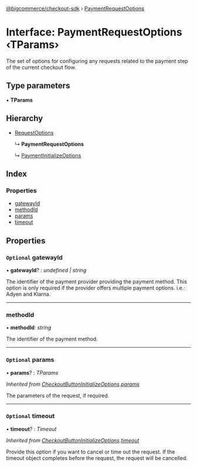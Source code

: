 [@bigcommerce/checkout-sdk](../README.md) › [PaymentRequestOptions](paymentrequestoptions.md)

# Interface: PaymentRequestOptions ‹**TParams**›

The set of options for configuring any requests related to the payment step of
the current checkout flow.

## Type parameters

▪ **TParams**

## Hierarchy

* [RequestOptions](requestoptions.md)

  ↳ **PaymentRequestOptions**

  ↳ [PaymentInitializeOptions](paymentinitializeoptions.md)

## Index

### Properties

* [gatewayId](paymentrequestoptions.md#optional-gatewayid)
* [methodId](paymentrequestoptions.md#methodid)
* [params](paymentrequestoptions.md#optional-params)
* [timeout](paymentrequestoptions.md#optional-timeout)

## Properties

### `Optional` gatewayId

• **gatewayId**? : *undefined | string*

The identifier of the payment provider providing the payment method. This
option is only required if the provider offers multiple payment options.
i.e.: Adyen and Klarna.

___

###  methodId

• **methodId**: *string*

The identifier of the payment method.

___

### `Optional` params

• **params**? : *TParams*

*Inherited from [CheckoutButtonInitializeOptions](checkoutbuttoninitializeoptions.md).[params](checkoutbuttoninitializeoptions.md#optional-params)*

The parameters of the request, if required.

___

### `Optional` timeout

• **timeout**? : *Timeout*

*Inherited from [CheckoutButtonInitializeOptions](checkoutbuttoninitializeoptions.md).[timeout](checkoutbuttoninitializeoptions.md#optional-timeout)*

Provide this option if you want to cancel or time out the request. If the
timeout object completes before the request, the request will be
cancelled.
